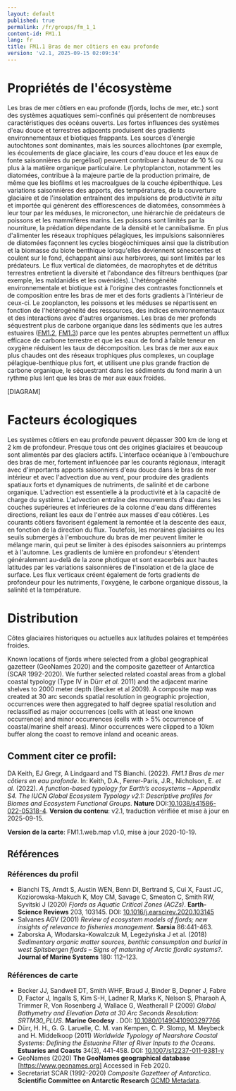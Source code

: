 ```yaml
---
layout: default
published: true
permalink: /fr/groups/fm_1_1
content-id: FM1.1
lang: fr
title: FM1.1 Bras de mer côtiers en eau profonde
version: 'v2.1, 2025-09-15 02:09:34'
---
```




# Propriétés de l'écosystème
 
Les bras de mer côtiers en eau profonde (fjords, lochs de mer, etc.)
sont des systèmes aquatiques semi-confinés qui présentent de nombreuses
caractéristiques des océans ouverts. Les fortes influences des systèmes
d\'eau douce et terrestres adjacents produisent des gradients
environnementaux et biotiques frappants. Les sources d\'énergie
autochtones sont dominantes, mais les sources allochtones (par exemple,
les écoulements de glace glaciaire, les cours d\'eau douce et les eaux
de fonte saisonnières du pergélisol) peuvent contribuer à hauteur de 10
% ou plus à la matière organique particulaire. Le phytoplancton,
notamment les diatomées, contribue à la majeure partie de la production
primaire, de même que les biofilms et les macroalgues de la couche
épibenthique. Les variations saisonnières des apports, des températures,
de la couverture glaciaire et de l\'insolation entraînent des impulsions
de productivité _in situ_ et importée qui génèrent des efflorescences de
diatomées, consommées à leur tour par les méduses, le micronecton, une
hiérarchie de prédateurs de poissons et les mammifères marins. Les
poissons sont limités par la nourriture, la prédation dépendante de la
densité et le cannibalisme. En plus d\'alimenter les réseaux trophiques
pélagiques, les impulsions saisonnières de diatomées façonnent les
cycles biogéochimiques ainsi que la distribution et la biomasse du biote
benthique lorsqu\'elles deviennent sénescentes et coulent sur le fond,
échappant ainsi aux herbivores, qui sont limités par les prédateurs. Le
flux vertical de diatomées, de macrophytes et de détritus terrestres
entretient la diversité et l\'abondance des filtreurs benthiques (par
exemple, les maldanidés et les owénidés). L\'hétérogénéité
environnementale et biotique est à l\'origine des contrastes
fonctionnels et de composition entre les bras de mer et des forts
gradients à l\'intérieur de ceux-ci. Le zooplancton, les poissons et les
méduses se répartissent en fonction de l\'hétérogénéité des ressources,
des indices environnementaux et des interactions avec d\'autres
organismes. Les bras de mer profonds séquestrent plus de carbone
organique dans les sédiments que les autres estuaires ([FM1.2](/explore/groups/FM1.2), [FM1.3](/explore/groups/FM1.3))
parce que les pentes abruptes permettent un afflux efficace de carbone
terrestre et que les eaux de fond à faible teneur en oxygène réduisent
les taux de décomposition. Les bras de mer aux eaux plus chaudes ont des
réseaux trophiques plus complexes, un couplage pélagique-benthique plus
fort, et utilisent une plus grande fraction de carbone organique, le
séquestrant dans les sédiments du fond marin à un rythme plus lent que
les bras de mer aux eaux froides.

[DIAGRAM]

# Facteurs écologiques
 
Les systèmes côtiers en eau profonde peuvent dépasser 300 km de long et
2 km de profondeur. Presque tous ont des origines glaciaires et beaucoup
sont alimentés par des glaciers actifs. L\'interface océanique à
l\'embouchure des bras de mer, fortement influencée par les courants
régionaux, interagit avec d\'importants apports saisonniers d\'eau douce
dans le bras de mer intérieur et avec l\'advection due au vent, pour
produire des gradients spatiaux forts et dynamiques de nutriments, de
salinité et de carbone organique. L\'advection est essentielle à la
productivité et à la capacité de charge du système. L\'advection
entraîne des mouvements d\'eau dans les couches supérieures et
inférieures de la colonne d\'eau dans différentes directions, reliant
les eaux de l\'entrée aux masses d\'eau côtières. Les courants côtiers
favorisent également la remontée et la descente des eaux, en fonction de
la direction du flux. Toutefois, les moraines glaciaires ou les seuils
submergés à l\'embouchure du bras de mer peuvent limiter le mélange
marin, qui peut se limiter à des épisodes saisonniers au printemps et à
l\'automne. Les gradients de lumière en profondeur s\'étendent
généralement au-delà de la zone photique et sont exacerbés aux hautes
latitudes par les variations saisonnières de l\'insolation et de la
glace de surface. Les flux verticaux créent également de forts gradients
de profondeur pour les nutriments, l\'oxygène, le carbone organique
dissous, la salinité et la température.
 
# Distribution
 
Côtes glaciaires historiques ou actuelles aux latitudes polaires et
tempérées froides.

Known locations of fjords where selected from a global geographical gazetteer (GeoNames 2020) and the composite gazetteer of Antarctica (SCAR 1992-2020). We further selected related coastal areas from a global coastal typology (Type IV in Dürr _et al._ 2011) and the adjacent marine shelves to 2000 meter depth (Becker et al 2009). A composite map was created at 30 arc seconds spatial resolution in geographic projection, occurrences were then aggregated to half degree spatial resolution and reclassified as major occurrences (cells with at least one known occurrence) and minor occurrences (cells with > 5% occurrence of coastal/marine shelf areas). Minor occurrences were clipped to a 10km buffer along the coast to remove inland and oceanic areas.

## Comment citer ce profil:

DA Keith, EJ Gregr, A Lindgaard and TS Bianchi. (2022). *FM1.1 Bras de mer côtiers en eau profonde*. In: Keith, D.A., Ferrer-Paris, J.R., Nicholson, E. *et al.* (2022). *A function-based typology for Earth’s ecosystems – Appendix S4. The IUCN Global Ecosystem Typology v2.1: Descriptive profiles for Biomes and Ecosystem Functional Groups*. **Nature** DOI:[10.1038/s41586-022-05318-4](https://doi.org/10.1038/s41586-022-05318-4).
**Version du contenu**: v2.1, traduction vérifiée et mise à jour en 2025-09-15.

**Version de la carte**: FM1.1.web.map v1.0, mise à jour 2020-10-19.

## Références

### Références du profil

* Bianchi TS, Arndt S, Austin WEN, Benn DI, Bertrand S, Cui X, Faust JC, Koziorowska-Makuch K, Moy CM, Savage C, Smeaton C, Smith RW, Syvitski J (2020) *Fjords as Aquatic Critical Zones (ACZs)*. **Earth-Science Reviews** 203, 103145. DOI: [10.1016/j.earscirev.2020.103145](http://doi.org/10.1016/j.earscirev.2020.103145)
* Salvanes AGV  (2001) *Review of ecosystem models of fjords; new insights of relevance to fisheries management*. **Sarsia** 86:441-463.
* Zaborska A, Włodarska-Kowalczuk M, Legeżyńska J et al.  (2018) *Sedimentary organic matter sources, benthic consumption and burial in west Spitsbergen fjords – Signs of maturing of Arctic fjordic systems?*. **Journal of Marine Systems** 180: 112–123.

### Références de carte
* Becker JJ, Sandwell DT, Smith WHF, Braud J, Binder B, Depner J, Fabre D, Factor J, Ingalls S, Kim S-H, Ladner R, Marks K, Nelson S, Pharaoh A, Trimmer R, Von Rosenberg J, Wallace G, Weatherall P  (2009) *Global Bathymetry and Elevation Data at 30 Arc Seconds Resolution: SRTM30_PLUS*. **Marine Geodesy** . DOI: [10.1080/01490410903297766](http://doi.org/10.1080/01490410903297766)
* Dürr, H. H., G. G. Laruelle, C. M. van Kempen, C. P. Slomp, M. Meybeck and H. Middelkoop  (2011) *Worldwide Typology of Nearshore Coastal Systems: Defining the Estuarine Filter of River Inputs to the Oceans*. **Estuaries and Coasts** 34(3), 441-458. DOI: [10.1007/s12237-011-9381-y](http://doi.org/10.1007/s12237-011-9381-y)
* GeoNames  (2020) **The GeoNames geographical database** [https://www.geonames.org] Accessed in Feb 2020.
* Secretariat SCAR  (1992-2020) *Composite Gazetteer of Antarctica*. **Scientific Committee on Antarctic Research** [GCMD Metadata](http://gcmd.nasa.gov/records/SCAR_Gazetteer.html).

